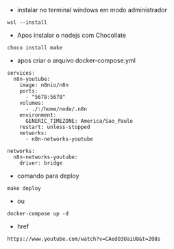 
* instalar no terminal windows em modo administrador
```
wsl --install
```

* Apos instalar o nodejs com Chocollate
```
choco install make
```

* apos criar o arquivo docker-compose.yml
```
services:
  n8n-youtube:
    image: n8nio/n8n
    ports:
      - "5678:5678"
    volumes:
      - ./:/home/node/.n8n
    environment:
      GENERIC_TIMEZONE: America/Sao_Paulo
    restart: unless-stopped
    networks:
      - n8n-networks-youtube

networks:
  n8n-networks-youtube:  
    driver: bridge
```

* comando para deploy
```
make deploy
```
* ou 
```
docker-compose up -d
```

* href
```
https://www.youtube.com/watch?v=CAedO3UaiU8&t=208s
```
